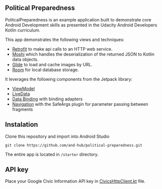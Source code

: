 ## Political Preparedness

PolitcalPreparedness is an example application built to demonstrate core Android Development skills as presented in the Udacity Android Developers Kotlin curriculum. 

This app demonstrates the following views and techniques:

* [Retrofit](https://square.github.io/retrofit/) to make api calls to an HTTP web service.
* [Moshi](https://github.com/square/moshi) which handles the deserialization of the returned JSON to Kotlin data objects. 
* [Glide](https://bumptech.github.io/glide/) to load and cache images by URL.
* [Room](https://developer.android.com/training/data-storage/room) for local database storage.
  
It leverages the following components from the Jetpack library:

* [ViewModel](https://developer.android.com/topic/libraries/architecture/viewmodel)
* [LiveData](https://developer.android.com/topic/libraries/architecture/livedata)
* [Data Binding](https://developer.android.com/topic/libraries/data-binding/) with binding adapters
* [Navigation](https://developer.android.com/topic/libraries/architecture/navigation/) with the SafeArgs plugin for parameter passing between fragments


## Instalation
Clone this repository and import into Android Studio
```
git clone https://github.com/and-hub/political-preparedness.git
```
The entire app is located in `/starter` directory.

## API key
Place your Google Civic Information API key in [CivicsHttpClient.kt](https://github.com/and-hub/political-preparedness/blob/master/starter/app/src/main/java/com/example/android/politicalpreparedness/network/CivicsHttpClient.kt) file.
